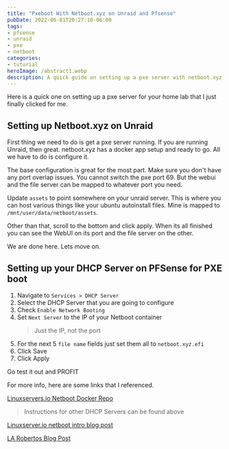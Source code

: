 ```yaml
---
title: "Pxeboot With Netboot.xyz on Unraid and Pfsense"
pubDate: 2022-06-01T20:27:10-06:00
tags:
- pfsense
- unraid
- pxe
- netboot
categories:
- tutorial
heroImage: /abstract1.webp
description: A quick guide on setting up a pxe server with netboot.xyz on unraid and pfsense
---
```


Here is a quick one on setting up a pxe server for your home lab that I just finally clicked for me.

## Setting up Netboot.xyz on Unraid
First thing we need to do is get a pxe server running. If you are running Unraid, then great. netboot.xyz has a docker app setup and ready to go. All we have to do is configure it.

The base configuration is great for the most part. Make sure you don't have any port overlap issues. You cannot switch the pxe port 69. But the webui and the file server can be mapped to whatever port you need.

Update `assets` to point somewhere on your unraid server. This is where you can host various things like your ubuntu autoinstall files. Mine is mapped to `/mnt/user/data/netboot/assets`.

Other than that, scroll to the bottom and click apply. When its all finished you can see the WebUI on its port and the file server on the other.

We are done here. Lets move on.

## Setting up your DHCP Server on PFSense for PXE boot
1. Navigate to `Services > DHCP Server`
2. Select the DHCP Server that you are going to configure
3. Check `Enable Network Booting`
4. Set `Next Server` to the IP of your Netboot container
    > Just the IP, not the port
5. For the next 5 `file name` fields just set them all to `netboot.xyz.efi`
6. Click Save
7. Click Apply

Go test it out and PROFIT

For more info, here are some links that I referenced.

[Linuxservers.io Netboot Docker Repo](https://github.com/linuxserver/docker-netbootxyz)
> Instructions for other DHCP Servers can be found above

[Linuxserver.io netboot intro blog post](https://www.linuxserver.io/blog/2019-12-16-netboot-xyz-docker-network-boot-server-pxe)

[LA Robertos Blog Post](https://www.laroberto.com/ubuntu-pxe-boot-with-autoinstall/)
